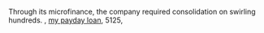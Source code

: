 Through its microfinance, the company required consolidation  on swirling hundreds. , <a href=" http://usaloans.posterous.com/national-payday-advance">my payday loan</a>,  5125, 